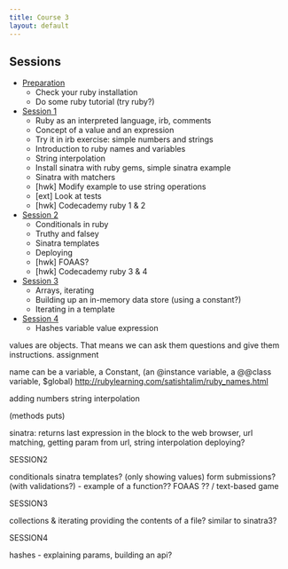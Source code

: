 ```yaml
---
title: Course 3
layout: default
---
```


## Sessions

- [Preparation]()
  + Check your ruby installation
  + Do some ruby tutorial (try ruby?)
- [Session 1](c3s1)
  + Ruby as an interpreted language, irb, comments
  + Concept of a value and an expression
  + Try it in irb exercise: simple numbers and strings
  + Introduction to ruby names and variables
  + String interpolation
  + Install sinatra with ruby gems, simple sinatra example
  + Sinatra with matchers
  + [hwk] Modify example to use string operations
  + [ext] Look at tests
  + [hwk] Codecademy ruby 1 & 2
- [Session 2](c3s2)
  + Conditionals in ruby
  + Truthy and falsey
  + Sinatra templates
  + Deploying
  + [hwk] FOAAS?
  + [hwk] Codecademy ruby 3 & 4
- [Session 3](c3s3)
  + Arrays, iterating
  + Building up an in-memory data store (using a constant?)
  + Iterating in a template
- [Session 4](c3s4)
  + Hashes
variable
value
expression

values are objects. That means we can ask them questions and give them instructions.
assignment

name can be a variable, a Constant, (an @instance variable, a @@class variable, $global)
http://rubylearning.com/satishtalim/ruby_names.html

adding numbers 
string interpolation

(methods puts)

sinatra: returns last expression in the block to the web browser, url matching, getting param from url, string interpolation
deploying?

SESSION2

conditionals
sinatra templates? (only showing values)
form submissions? (with validations?) - example of a function??
FOAAS ?? / text-based game

SESSION3

collections & iterating
providing the contents of a file?
similar to sinatra3?

SESSION4

hashes - explaining params, 
building an api?
